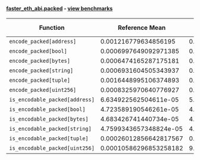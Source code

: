 #### [faster_eth_abi.packed](https://github.com/BobTheBuidler/faster-eth-abi/blob/master/faster_eth_abi/packed.py) - [view benchmarks](https://github.com/BobTheBuidler/faster-eth-abi/blob/master/benchmarks/test_packed_benchmarks.py)

| Function | Reference Mean | Faster Mean | % Change | Speedup (%) | x Faster | Faster |
|----------|---------------|-------------|----------|-------------|----------|--------|
| `encode_packed[address]` | 0.001216779634856195 | 0.0006576229036687543 | 45.95% | 85.03% | 1.85x | ✅ |
| `encode_packed[bool]` | 0.0006997649092971385 | 0.00047848823399726823 | 31.62% | 46.24% | 1.46x | ✅ |
| `encode_packed[bytes]` | 0.0006474165287175181 | 0.0004684514098791573 | 27.64% | 38.20% | 1.38x | ✅ |
| `encode_packed[string]` | 0.0006931604505343937 | 0.0004965794997133082 | 28.36% | 39.59% | 1.40x | ✅ |
| `encode_packed[tuple]` | 0.0016448995106374893 | 0.0013553682452570384 | 17.60% | 21.36% | 1.21x | ✅ |
| `encode_packed[uint256]` | 0.0008325970640776927 | 0.0006015385225193542 | 27.75% | 38.41% | 1.38x | ✅ |
| `is_encodable_packed[address]` | 6.634922562504611e-05 | 5.0632857506322506e-05 | 23.69% | 31.04% | 1.31x | ✅ |
| `is_encodable_packed[bool]` | 4.723589190546261e-05 | 4.4968144515503684e-05 | 4.80% | 5.04% | 1.05x | ✅ |
| `is_encodable_packed[bytes]` | 4.683426741440734e-05 | 4.8288305154983363e-05 | -3.10% | -3.01% | 0.97x | ❌ |
| `is_encodable_packed[string]` | 4.7599343657348824e-05 | 4.4604124255433506e-05 | 6.29% | 6.72% | 1.07x | ✅ |
| `is_encodable_packed[tuple]` | 0.00026012856642817567 | 0.00024159893675233674 | 7.12% | 7.67% | 1.08x | ✅ |
| `is_encodable_packed[uint256]` | 0.00010586296853258182 | 9.472271534826588e-05 | 10.52% | 11.76% | 1.12x | ✅ |
